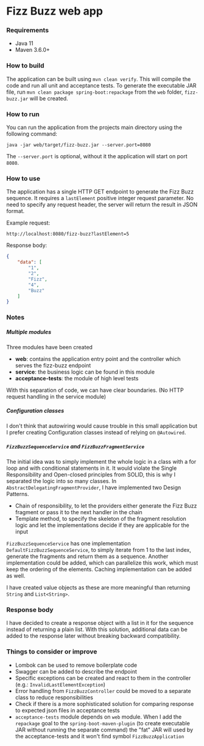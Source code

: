 # Fizz Buzz web app

### Requirements
 - Java 11
 - Maven 3.6.0+

### How to build
The application can be built using `mvn clean verify`. This will compile the code and run all unit and acceptance tests.
To generate the executable JAR file, run `mvn clean package spring-boot:repackage` from the `web` folder, `fizz-buzz.jar` will be created. 

### How to run
You can run the application from the projects main directory using the following command:
```
java -jar web/target/fizz-buzz.jar --server.port=8080
```
The `--server.port` is optional, without it the application will start on port `8080`.

### How to use
The application has a single HTTP GET endpoint to generate the Fizz Buzz sequence. It requires a `lastElement` positive integer request parameter.
No need to specify any request header, the server will return the result in JSON format.

Example request:
```
http://localhost:8080/fizz-buzz?lastElement=5
```
Response body:
```json
{
    "data": [
        "1",
        "2",
        "Fizz",
        "4",
        "Buzz"
    ]
}
```

### Notes
##### Multiple modules
Three modules have been created
 - **web**: contains the application entry point and the controller which serves the fizz-buzz endpoint
 - **service**: the business logic can be found in this module
 - **acceptance-tests**: the module of high level tests
 
With this separation of code, we can have clear boundaries. (No HTTP request handling in the service module)

##### Configuration classes
I don't think that autowiring would cause trouble in this small application but I prefer creating Configuration classes instead of relying on `@Autowired`.

##### `FizzBuzzSequenceService` and `FizzBuzzFragmentService`
The initial idea was to simply implement the whole logic in a class with a for loop and with conditional statements in it.
It would violate the Single Responsibility and Open-closed principles from SOLID, this is why I separated the logic into so many classes.
In `AbstractDelegatingFragmentProvider`, I have implemented two Design Patterns.
 - Chain of responsibility, to let the providers either generate the Fizz Buzz fragment or pass it to the next handler in the chain
 - Template method, to specify the skeleton of the fragment resolution logic and let the implementations decide if they are applicable for the input
 
`FizzBuzzSequenceService` has one implementation `DefaultFizzBuzzSequenceService`, to simply iterate from 1 to the last index, generate the fragments and return them as a sequence.
Another implementation could be added, which can parallelize this work, which must keep the ordering of the elements. Caching implementation can be added as well.

I have created value objects as these are more meaningful than returning `String` and `List<String>`.

### Response body
I have decided to create a response object with a list in it for the sequence instead of returning a plain list. 
With this solution, additional data can be added to the response later without breaking backward compatibility.

### Things to consider or improve
 - Lombok can be used to remove boilerplate code
 - Swagger can be added to describe the endpoint
 - Specific exceptions can be created and react to them in the controller (e.g.: `InvalidLastElementException`)
 - Error handling from `FizzBuzzController` could be moved to a separate class to reduce responsibilities
 - Check if there is a more sophisticated solution for comparing response to expected json files in acceptance tests
 - `acceptance-tests` module depends on `web` module. When I add the `repackage` goal to the `spring-boot-maven-plugin` 
 (to create executable JAR without running the separate command) the "fat" JAR will used by the acceptance-tests and it won't find symbol `FizzBuzzApplication`